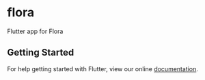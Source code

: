 # flora

Flutter app for Flora

## Getting Started

For help getting started with Flutter, view our online
[documentation](https://flutter.io/).

